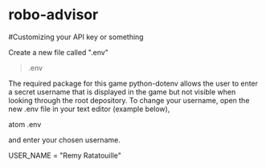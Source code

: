 # robo-advisor

#Customizing your API key or something 

Create a new file called ".env"

> .env

The required package for this game python-dotenv allows the user to enter a secret username that is displayed in the game but not visible when looking through the root depository. To change your username, open the new .env file in your text editor (example below),

atom .env

and enter your chosen username.

USER_NAME = "Remy Ratatouille"
